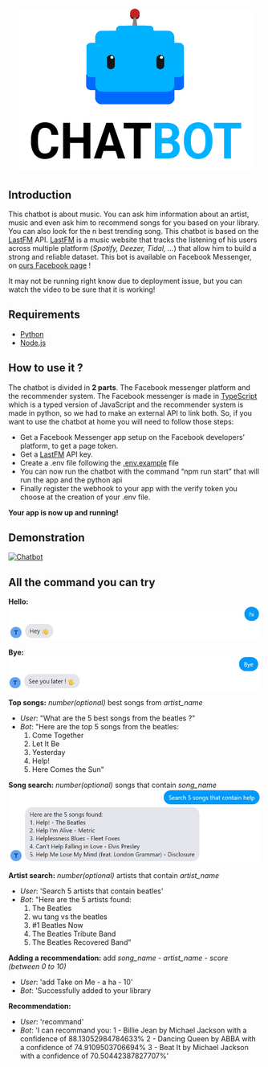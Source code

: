 <h1 align="center">
  <br>
   <img src="logo.png"/>
  <br>
</h1>

## Introduction
This chatbot is about music. You can ask him information about an artist, music and even ask him to recommend songs for you based on your library.
You can also look for the n best trending song.
This chatbot is based on the [LastFM](https://www.last.fm/) API. [LastFM](https://www.last.fm/) is a music website that tracks the listening of his users across multiple platform (*Spotify, Deezer, Tidal, …*) that allow him to build a strong and reliable dataset.
This bot is available on Facebook Messenger, on [ours Facebook page](https://www.facebook.com/Tryingchatbothere-106592898050484) !

It may not be running right know due to deployment issue, but you can watch the video to be sure that it is working!

## Requirements
* [Python](https://www.python.org/)
* [Node.js](https://nodejs.org/en/)

## How to use it ?
The chatbot is divided in **2 parts**. The Facebook messenger platform and the recommender system. The Facebook messenger is made in [TypeScript](https://www.typescriptlang.org/) which is a typed version of JavaScript and the recommender system is made in python, so we had to make an external API to link both.
So, if you want to use the chatbot at home you will need to follow those steps:
- Get a Facebook Messenger app setup on the Facebook developers’ platform, to get a page token.
- Get a [LastFM](https://www.last.fm/) API key.
- Create a .env file following the [.env.example](/.env.example) file
- You can now run the chatbot with the command “npm run start” that will run the app and the python api
- Finally register the webhook to your app with the verify token you choose at the creation of your .env file.

**Your app is now up and running!**

## Demonstration
[![Chatbot](https://img.youtube.com/vi/PCf6l4FWhtE/0.jpg)](https://www.youtube.com/watch?v=PCf6l4FWhtE)

## All the command you can try
**Hello:**
![](/screenshots/hello.jpg)

**Bye:**
![](/screenshots/bye.jpg)

**Top songs:** *number(optional)* best songs from *artist_name*
- *User*: "What are the 5 best songs from the beatles ?"
- *Bot*: "Here are the top 5 songs from the beatles:
    1. Come Together
    2. Let It Be
    3. Yesterday
    4.  Help!
    5.  Here Comes the Sun"

**Song search:** *number(optional)* songs that contain *song_name*
![](/screenshots/search_songs.jpg)
   
**Artist search:** *number(optional)* artists that contain *artist_name*
- *User*: 'Search 5 artists that contain beatles'
- *Bot*: "Here are the 5 artists found:
    1. The Beatles
    2. wu tang vs the beatles
    3. #1 Beatles Now
    4. The Beatles Tribute Band
    5. The Beatles Recovered Band"
   
**Adding a recommendation:** add *song_name* - *artist_name* - *score (between 0 to 10)*
- *User*: 'add Take on Me - a ha - 10'
- *Bot*: 'Successfully added to your library

**Recommendation:**
- *User*: 'recommand'
- *Bot*: 'I can recommand you:
1 - Billie Jean by Michael Jackson with a confidence of 88.13052984784633%
2 - Dancing Queen by ABBA with a confidence of 74.9109503706694%
3 - Beat It by Michael Jackson with a confidence of 70.50442387827707%'